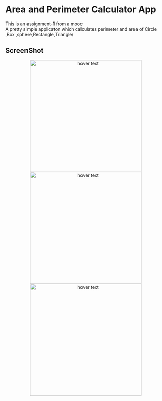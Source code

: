 # Area and Perimeter Calculator App
This is an assignment-1 from  a mooc \
A pretty simple applicaton which calculates perimeter and area of Circle ,Box ,sphere,Rectangle,Triangle\
## ScreenShot
<p align="center">
  <img src="https://github.com/saicharansigiri/AndroidStudio_Projects/blob/main/images/screenshot1_calculatorapp.png" width="350" title="hover text">
  <img src="https://github.com/saicharansigiri/AndroidStudio_Projects/blob/main/images/screenshot2_calculatorapp.png" width="350" alt="hover text">
  <img src="https://github.com/saicharansigiri/AndroidStudio_Projects/blob/main/images/screenshot3_calculatorapp.png" width="350" alt="hover text">
</p>
